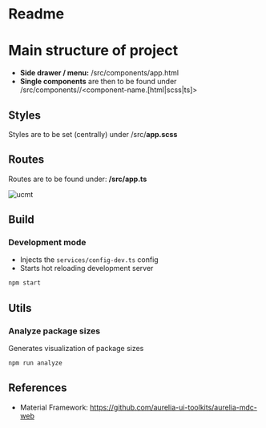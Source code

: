 # Readme

# Main structure of project

- **Side drawer / menu:** /src/components/app.html
- **Single components** are then to be found under /src/components/<component-name>/<component-name.[html|scss|ts]>

## Styles

Styles are to be set (centrally) under /src/**app.scss**

## Routes

Routes are to be found under: **/src/app.ts**

![ucmt](https://github.com/user-attachments/assets/06772e04-d7e4-4d0d-85dd-1d5b4595751c)


## Build

### Development mode
* Injects the `services/config-dev.ts` config
* Starts hot reloading development server
```bash
npm start
```


## Utils

### Analyze package sizes
Generates visualization of package sizes
```bash
npm run analyze
```


## References

- Material Framework: https://github.com/aurelia-ui-toolkits/aurelia-mdc-web
